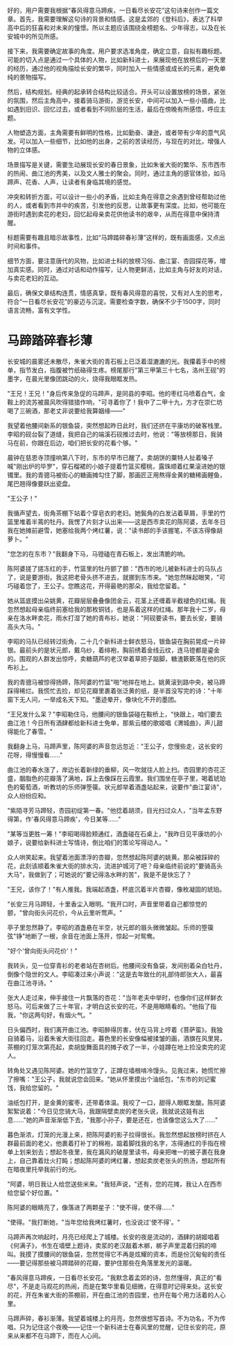 <ReasoningChainRenderer>
好的，用户需要我根据“春风得意马蹄疾，一日看尽长安花”这句诗来创作一篇文章。首先，我需要理解这句诗的背景和情感。这是孟郊的《登科后》，表达了科举高中后的狂喜和对未来的憧憬。所以主题应该围绕金榜题名、少年得志，以及在长安城中的所见所感。

接下来，我需要确定故事的角度。用户要求选准角度，确定立意，自拟有趣标题。可能的切入点是通过一个具体的人物，比如新科进士，来展现他在放榜后的一天里的经历，通过他的视角描绘长安的繁华，同时加入一些情感或成长的元素，避免单纯的景物描写。

然后，结构规划。经典的起承转合结构比较适合。开头可以设置放榜的场景，紧张的氛围，然后主角高中，接着骑马游街，游览长安，中间可以加入一些小插曲，比如遇到旧识、回忆过去，或者看到不同阶层的生活，最后在傍晚有所感悟，呼应主题。

人物塑造方面，主角需要有鲜明的性格，比如勤奋、谦逊，或者带有少年的意气风发。可以加入一些细节，比如他的出身，之前的苦读经历，与现在的对比，增强人物的立体感。

场景描写是关键，需要生动展现长安的春日景象，比如朱雀大街的繁华、东市西市的热闹、曲江池的秀美，以及文人雅士的聚会。同时，通过主角的感官体验，如马蹄声、花香、人声，让读者有身临其境的感觉。

冲突和转折方面，可以设计一些小的矛盾，比如主角在得意之余遇到曾经帮助过他的人，或者看到市井中的疾苦，引发他的反思，让故事更有深度。比如，他可能在游街时遇到卖花的老妇，回忆起母亲卖花供他读书的艰辛，从而在得意中保持清醒。

标题需要有趣且暗示故事性，比如“马蹄踏碎春衫薄”这样的，既有画面感，又点出时间和事件。

细节方面，要注意唐代的风物，比如进士科的放榜习俗、曲江宴、杏园探花等，增加真实感。同时，通过对话和动作描写，让人物更鲜活，比如主角与好友的对话，与卖花老妇的互动。

最后，确保文章结构连贯，情感真挚，既有春风得意的喜悦，又有对人生的思考，符合“一日看尽长安花”的豪迈与沉淀。需要检查字数，确保不少于1500字，同时语言流畅，富有文学性。

</ReasoningChainRenderer>



# 马蹄踏碎春衫薄

长安城的晨雾还未散尽，朱雀大街的青石板上已泛着湿漉漉的光。我攥着手中的榜单，指节发白，指腹被竹纸硌得生疼。榜尾那行"第三甲第三十七名，洛州王砚"的墨字，在晨光里像团跳动的火，烧得我眼眶发热。

"王兄！王兄！"身后传来急促的马蹄声，是同县的李昭。他的枣红马喷着白气，金鞍上的流苏被晨风吹得猎猎作响，"可寻着你了！我中了二甲十九，方才在崇仁坊喝了三碗酒，那老丈非说要给我算姻缘——"

我望着他腰间新系的银鱼袋，突然想起昨日此时，我们还挤在平康坊的破客栈里。李昭的砚台裂了道缝，我把自己的端溪石砚推过去时，他说："等放榜那日，我骑马在前，你跟在后边，咱们把长安的花看个够。"

晨钟在慈恩寺顶撞响第八下时，东市的早市已醒了。卖胡饼的粟特人扯着嗓子喊"刚出炉的毕罗"，穿石榴裙的小娘子提着竹篮买樱桃，露珠顺着红果滚进她的银镯里。我的青骢马被街心的糖画摊勾住了脚，那画匠正用熬得金黄的糖稀画鲤鱼，尾巴翘得像要跃出瓷盘。

"王公子！"

我循声望去，街角茶棚下站着个穿皂衣的老妇。她鬓角的白发沾着草屑，手里的竹篮里堆着半蔫的牡丹。我愣了片刻才认出来——这是西市卖花的陈阿婆，去年冬日我在她摊前避雪，她塞给我两个烤红薯，说："读书郎的手该握笔，不该冻得像胡萝卜。"

"您怎的在东市？"我翻身下马，马镫磕在青石板上，发出清脆的响。

陈阿婆搓了搓冻红的手，竹篮里的牡丹颤了颤："西市的地儿被新科进士的马队占了，说是要游街。我这把老骨头挤不进去，就挪到东市来。"她忽然眯起眼笑，"可巧碰着您了，王公子。您瞧这花，开得最艳的那朵，我给您留着。"

她从篮底摸出朵姚黄，花瓣层层叠叠像团金云，花茎上还缠着半截褪色的红绳。我忽然想起母亲临终前塞给我的那枚铜钱，也是系着这样的红绳。那年我十二岁，母亲在洛水畔卖花，雨水打湿了她的青布衫，她说："阿砚要读书，要去长安，要骑高头大马。"

李昭的马队已经转过街角，二十几个新科进士鲜衣怒马，银鱼袋在胸前晃成一片碎银。最前头的是状元郎，戴乌纱，着绯袍，胸前绣着金线云纹，连马镫都是鎏金的。围观的人群发出惊呼，卖糖葫芦的老汉举着草把子踮脚，糖渣簌簌落在他的灰布衫上。

我的青骢马被惊得扬蹄，陈阿婆的竹篮"啪"地摔在地上。姚黄滚到路中央，被马蹄踩得稀烂。我慌忙去捡，却见花瓣里裹着张泛黄的纸，是半首没写完的诗："十年窗下无人问，一举成名天下知。"墨迹晕开，像块化不开的墨团。

"王兄发什么呆？"李昭勒住马，他腰间的银鱼袋碰在鞍桥上，"快跟上，咱们要去曲江池！今日所有酒肆都给新科进士免单，那紫云楼的歌姬唱《渭城曲》，声儿甜得能化了春雪。"

我翻身上马，马蹄声里，陈阿婆的声音忽远忽近："王公子，您慢些走，这长安的花呀，得慢慢看......"

曲江池的春水涨了，岸边长着新绿的垂柳，风一吹就往人脸上扫。杏园里的杏花正盛，胭脂色的花瓣落了满地，踩上去像踩在云霞里。我们围坐在亭子里，喝着琥珀色的葡萄酒，听教坊的乐师弹箜篌。状元郎举着酒盏站起来，说要作"曲江宴诗"，众人纷纷应和。

"紫陌寻芳马蹄轻，杏园初绽第一春。"他捻着胡须，目光扫过众人，"当年孟东野得第，作'春风得意马蹄疾'，今日某等......"

"某等当更胜一筹！"李昭喝得脸颊通红，酒盏碰在石桌上，"我昨日见平康坊的小娘子，说要给新科进士写情诗，倒比咱们的策论写得动人。"

众人哄笑起来。我望着池面漂浮的杏瓣，忽然想起陈阿婆的姚黄。那朵被踩碎的花，此刻该顺着朱雀大街的排水沟，流进护城河了吧？母亲临终前说的"要骑高头大马"，我做到了；可她说的"要记得洛水畔的苦"，我是不是快忘了？

"王兄，该你了！"有人推我。我端起酒盏，杯底沉着半片杏瓣，像枚凝固的琥珀。

"长安三月马蹄轻，十里香尘入眼明。"我开口时，声音里带着自己都惊觉的颤，"曾向街头问花价，今从云里听莺声。"

亭子里忽然静了。李昭的酒盏悬在半空，状元郎的眉头微微皱起。乐师的箜篌弦"铮"地断了一根，余音在池面上荡开，惊起一对鸳鸯。

"好个'曾向街头问花价'！"

我转头，见一位穿青衫的老者站在杏树后。他腰间没有鱼袋，发间别着朵白牡丹，倒像个隐世的文人。李昭凑过来小声说："这是去年致仕的礼部侍郎张大人，最喜在曲江池寻诗。"

张大人走过来，伸手接住一片飘落的杏花："当年老夫中举时，也像你们这样鲜衣怒马。可后来做了三十年官，才明白这长安的花，不是用眼睛看的。"他指了指我，"你这两句好，有烟火气。"

日头偏西时，我们离开曲江池。李昭醉得厉害，伏在马背上哼着《菩萨蛮》。我独自骑着马，沿着朱雀大街往回走。暮色里的长安像幅被揉皱的画，酒旗在风里晃，茶棚的灯笼次第亮起，卖胡旋舞面具的摊子收了一半，小娃蹲在地上捡没卖完的泥人。

转角处又遇见陈阿婆。她的竹篮空了，正蹲在墙根啃冷馒头。见我过来，她慌忙擦了擦嘴："王公子，我就说您会回来。"她从怀里摸出个油纸包，"东市的刘记蜜饯，我给您留的。"

油纸包打开，是金黄的蜜枣，还带着体温。我咬了一口，甜得人眼眶发酸。陈阿婆絮絮说着："今日见您骑大马，我跟隔壁卖炭的老张头说，我就说这娃有出息......"她的声音渐渐低下去，"我那小孙子，要是还在，也该像您这么大了......"

暮色渐浓，灯笼的光漫上来，把陈阿婆的影子拉得很长。我忽然想起放榜时挤在人群最前面的老父，他裹着打补丁的棉袍，踮着脚找我的名字，冻得通红的手指在榜单上划来划去；想起冬夜里，我在漏风的破屋里读书，母亲把唯一的被子裹在我身上，自己靠着灶火打盹；想起陈阿婆的烤红薯，想起卖炭老张头的热汤，想起所有在暗夜里托举我前行的光。

"阿婆，明日我让人给您送些米来。"我轻声说，"还有，您的花摊，我让人在西市给您留个好位置。"

陈阿婆的眼睛亮了，像落进了两颗星子："使不得，使不得......"

"使得。"我打断她，"当年您给我烤红薯时，也没说过'使不得'。"

马蹄声再次响起时，月亮已经爬上了城楼。长安的夜是流动的，酒肆的胡姬唱着《何满子》，书生在墙壁上题诗，卖浆的老汉敲着木梆，梆子声里混着归鸦的啼叫。我摸了摸腰间的银鱼袋，忽然觉得它不再是炫耀的资本，而是份沉甸甸的责任——要记得那些被马蹄踏碎的花瓣，要护住那些在角落里发光的温暖。

"春风得意马蹄疾，一日看尽长安花。"我默念着孟郊的诗，忽然懂得，真正的"看尽"，不是走马观花的热闹，而是在繁华里看见细微，在得意时记得来处。这长安的花，开在朱雀大街的茶棚前，开在曲江池的杏园里，也开在每个用力活着的人心里。

马蹄声碎，春衫渐薄。我望着城楼上的月亮，忽然很想写首诗。不为功名，不为传唱，只为记住这个夜晚——记住一个新科进士在春风里的觉醒，记住长安的花，原来从来都不在马蹄下，而在人心间。